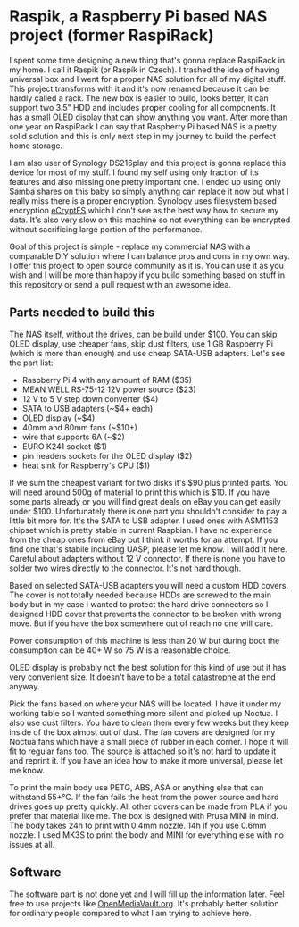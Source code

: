 # Raspik, a Raspberry Pi based NAS project (former RaspiRack)

I spent some time designing a new thing that's gonna replace RaspiRack in my home. I call it Raspik (or Raspík in Czech). I trashed the idea of having universal box and I went for a proper NAS solution for all of my digital stuff. This project transforms with it and it's now renamed because it can be hardly called a rack. The new box is easier to build, looks better, it can support two 3.5" HDD and includes proper cooling for all components. It has a small OLED display that can show anything you want. After more than one year on RaspiRack I can say that Raspberry Pi based NAS is a pretty solid solution and this is only next step in my journey to build the perfect home storage.

I am also user of Synology DS216play and this project is gonna replace this device for most of my stuff. I found my self using only fraction of its features and also missing one pretty important one. I ended up using only Samba shares on this baby so simply anything can replace it now but what I really miss there is a proper encryption. Synology uses filesystem based encryption [eCryptFS](https://www.ecryptfs.org/) which I don't see as the best way how to secure my data. It's also very slow on this machine so not everything can be encrypted without sacrificing large portion of the performance.

Goal of this project is simple - replace my commercial NAS with a comparable DIY solution where I can balance pros and cons in my own way. I offer this project to open source community as it is. You can use it as you wish and I will be more than happy if you build something based on stuff in this repository or send a pull request with an awesome idea.

## Parts needed to build this

The NAS itself, without the drives, can be build under $100. You can skip OLED display, use cheaper fans, skip dust filters, use 1 GB Raspberry Pi (which is more than enough) and use cheap SATA-USB adapters. Let's see the part list:

* Raspberry Pi 4 with any amount of RAM ($35)
* MEAN WELL RS-75-12 12V power source  ($23)
* 12 V to 5 V step down converter  ($4)
* SATA to USB adapters (~$4+ each)
* OLED display (~$4)
* 40mm and 80mm fans (~$10+)
* wire that supports 6A (~$2)
* EURO K241 socket ($1)
* pin headers sockets for the OLED display ($2)
* heat sink for Raspberry's CPU ($1)

If we sum the cheapest variant for two disks it's $90 plus printed parts. You will need around 500g of material to print this which is $10. If you have some parts already or you will find great deals on eBay you can get easily under $100. Unfortunately there is one part you shouldn't consider to pay a little bit more for. It's the SATA to USB adapter. I used ones with ASM1153 chipset which is pretty stable in current Raspbian. I have no experience from the cheap ones from eBay but I think it worths for an attempt. If you find one that's stabile including UASP, please let me know. I will add it here. Careful about adapters without 12 V connector. If there is none you have to solder two wires directly to the connector. It's [not hard though](https://www.youtube.com/watch?v=bS5Wsu1iSsY).

Based on selected SATA-USB adapters you will need a custom HDD covers. The cover is not totally needed because HDDs are screwed to the main body but in my case I wanted to protect the hard drive connectors so I designed HDD cover that prevents the connector to be broken with wrong move. But if you have the box somewhere out of reach no one will care.

Power consumption of this machine is less than 20 W but during boot the consumption can be 40+ W so 75 W is a reasonable choice.

OLED display is probably not the best solution for this kind of use but it has very convenient size. It doesn't have to be [a total catastrophe](https://hackaday.com/2019/04/23/a-year-long-experiment-in-oled-burn-in/) at the end anyway.

Pick the fans based on where your NAS will be located. I have it under my working table so I wanted something more silent and picked up Noctua. I also use dust filters. You have to clean them every few weeks but they keep inside of the box almost out of dust. The fan covers are designed for my Noctua fans which have a small piece of rubber in each corner. I hope it will fit to regular fans too. The source is attached so it's not hard to update it and reprint it. If you have an idea how to make it more universal, please let me know.

To print the main body use PETG, ABS, ASA or anything else that can withstand 55+°C. If the fan fails the heat from the power source and hard drives goes up pretty quickly. All other covers can be made from PLA if you prefer that material like me. The box is designed with Prusa MINI in mind. The body takes 24h to print with 0.4mm nozzle. 14h if you use 0.6mm nozzle. I used MK3S to print the body and MINI for everything else with no issues at all.

## Software

The software part is not done yet and I will fill up the information later. Feel free to use projects like [OpenMediaVault.org](https://www.openmediavault.org/). It's probably better solution for ordinary people compared to what I am trying to achieve here.
